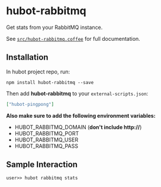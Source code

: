 # hubot-rabbitmq

Get stats from your RabbitMQ instance.

See [`src/hubot-rabbitmq.coffee`](src/hubot-rabbitmq.coffee) for full documentation.

## Installation

In hubot project repo, run:

`npm install hubot-rabbitmq --save`

Then add **hubot-rabbitmq** to your `external-scripts.json`:

```json
["hubot-pingpong"]
```

**Also make sure to add the following environment variables:**

 * HUBOT_RABBITMQ_DOMAIN (**don't include http://**)
 * HUBOT_RABBITMQ_PORT
 * HUBOT_RABBITMQ_USER
 * HUBOT_RABBITMQ_PASS


## Sample Interaction

```
user>> hubot rabbitmq stats
```
